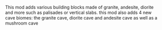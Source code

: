 This mod adds various building blocks made of granite, andesite, diorite and more such as palisades or vertical slabs. this mod also adds 4 new cave biomes: the granite cave, diorite cave and andesite cave as well as a mushroom cave
